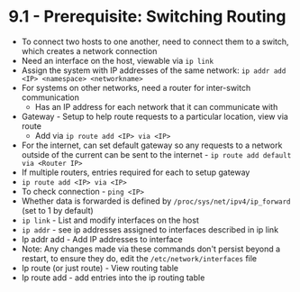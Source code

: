 # 9.1 - Prerequisite: Switching Routing

- To connect two hosts to one another, need to connect them to a switch, which
creates a network connection
- Need an interface on the host, viewable via `ip link`
- Assign the system with IP addresses of the same network: `ip addr add <IP> <namespace> <networkname>`
- For systems on other networks, need a router for inter-switch communication
  - Has an IP address for each network that it can communicate with
- Gateway - Setup to help route requests to a particular location, view via route
  - Add via `ip route add <IP> via <IP>`
- For the internet, can set default gateway so any requests to a network outside of the
current can be sent to the internet - `ip route add default via <Router IP>`
- If multiple routers, entries required for each to setup gateway
- `ip route add <IP> via <IP>`
- To check connection - `ping <IP>`
- Whether data is forwarded is defined by `/proc/sys/net/ipv4/ip_forward` (set to 1 by
default)
- `ip link` - List and modify interfaces on the host
- `ip addr` - see ip addresses assigned to interfaces described in ip link
- Ip addr add - Add IP addresses to interface
- Note: Any changes made via these commands don't persist beyond a restart,
to ensure they do, edit the `/etc/network/interfaces` file
- Ip route (or just route) - View routing table
- Ip route add - add entries into the ip routing table
